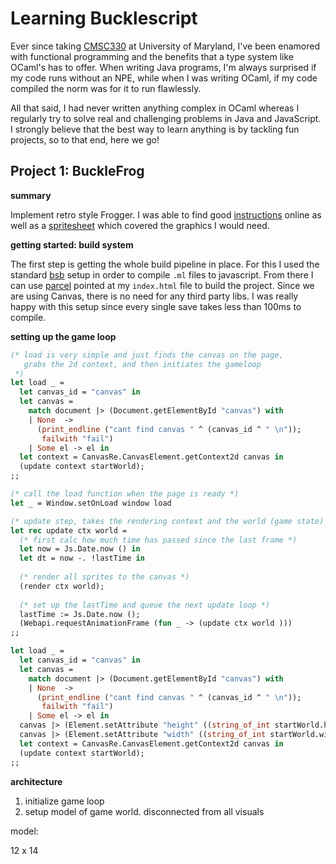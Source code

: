 # Learning Bucklescript

Ever since taking [CMSC330](https://www.cs.umd.edu/class/spring2017/cmsc330/syllabus.shtml) at University of Maryland, I've been enamored with functional programming and the benefits that a type system like OCaml's has to offer. When writing Java programs, I'm always surprised if my code runs without an NPE, while when I was writing OCaml, if my code compiled the norm was for it to run flawlessly.

All that said, I had never written anything complex in OCaml whereas I regularly try to solve real and challenging problems in Java and JavaScript.  I strongly believe that the best way to learn anything is by tackling fun projects, so to that end, here we go!



## Project 1: BuckleFrog

**summary**

Implement retro style Frogger.  I was able to find good [instructions](http://www.20goto10.co.uk/frogger/instructions.html) online as well as a [spritesheet](https://samouri.github.io/bucklefrog/frogger_sprites.ae354d37.png) which covered the graphics I would need.

**getting started: build system**

The first step is getting the whole build pipeline in place.  For this I used the standard [bsb](https://bucklescript.github.io/docs/en/new-project.html) setup in order to compile `.ml` files to javascript. From there I can use [parcel](https://parceljs.org/) pointed at my `index.html` file to build the project.  Since we are using Canvas, there is no need for any third party libs. I was really happy with this setup since every single save takes less than 100ms to compile.

**setting up the game loop**

```ocaml
(* load is very simple and just finds the canvas on the page,
   grabs the 2d context, and then initiates the gameloop
 *)
let load _ =
  let canvas_id = "canvas" in
  let canvas =
    match document |> (Document.getElementById "canvas") with
    | None  ->
      (print_endline ("cant find canvas " ^ (canvas_id ^ " \n"));
       failwith "fail")
    | Some el -> el in
  let context = CanvasRe.CanvasElement.getContext2d canvas in
  (update context startWorld);
;;

(* call the load function when the page is ready *)
let _ = Window.setOnLoad window load

(* update step, takes the rendering context and the world (game state) *)
let rec update ctx world = 
  (* first calc how much time has passed since the last frame *)
  let now = Js.Date.now () in
  let dt = now -. !lastTime in
  
  (* render all sprites to the canvas *)
  (render ctx world);
  
  (* set up the lastTime and queue the next update loop *)
  lastTime := Js.Date.now ();
  (Webapi.requestAnimationFrame (fun _ -> (update ctx world )))
;;

let load _ =
  let canvas_id = "canvas" in
  let canvas =
    match document |> (Document.getElementById "canvas") with
    | None  ->
      (print_endline ("cant find canvas " ^ (canvas_id ^ " \n"));
       failwith "fail")
    | Some el -> el in
  canvas |> (Element.setAttribute "height" ((string_of_int startWorld.height) ^ "px"));
  canvas |> (Element.setAttribute "width" ((string_of_int startWorld.width) ^ "px"));
  let context = CanvasRe.CanvasElement.getContext2d canvas in
  (update context startWorld);
;;
```

**architecture**

1. initialize game loop
2. setup model of game world. disconnected from all visuals

model:

12 x 14